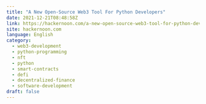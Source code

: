 ```yaml
---
title: "A New Open-Source Web3 Tool For Python Developers"
date: 2021-12-21T08:48:58Z
link: https://hackernoon.com/a-new-open-source-web3-tool-for-python-developers?source=rss&utm_medium=RSS&utm_source=news.12bit.vn
site: hackernoon.com
language: English
category:
  - web3-development
  - python-programming
  - nft
  - python
  - smart-contracts
  - defi
  - decentralized-finance
  - software-development
draft: false
---
```

